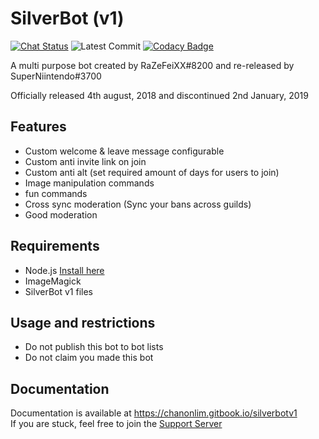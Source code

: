 # SilverBot (v1)

[![Chat Status](https://img.shields.io/discord/467525605043208192.svg)](https://discord.gg/cW5TyTB)
![Latest Commit](https://img.shields.io/github/last-commit/chanonlim/silverbot.svg)
[![Codacy Badge](https://api.codacy.com/project/badge/Grade/b3dc902769a94625b9914b9d3a77ab0b)](https://www.codacy.com/app/chanonlim/silverbot?utm_source=github.com&amp;utm_medium=referral&amp;utm_content=chanonlim/silverbot&amp;utm_campaign=Badge_Grade)

A multi purpose bot created by RaZeFeiXX#8200 and re-released by SuperNiintendo#3700

Officially released 4th august, 2018 and discontinued 2nd January, 2019

## Features

 - Custom welcome & leave message configurable
 - Custom anti invite link on join
 - Custom anti alt (set required amount of days for users to join)
 - Image manipulation commands
 - fun commands
 - Cross sync moderation (Sync your bans across guilds)
 - Good moderation

## Requirements

- Node.js [Install here](https://nodejs.org)
- ImageMagick 
- SilverBot v1 files


## Usage and restrictions

* Do not publish this bot to bot lists
* Do not claim you made this bot

## Documentation

Documentation is available at https://chanonlim.gitbook.io/silverbotv1  
If you are stuck, feel free to join the [Support Server](https://discord.gg/cW5TyTB)
